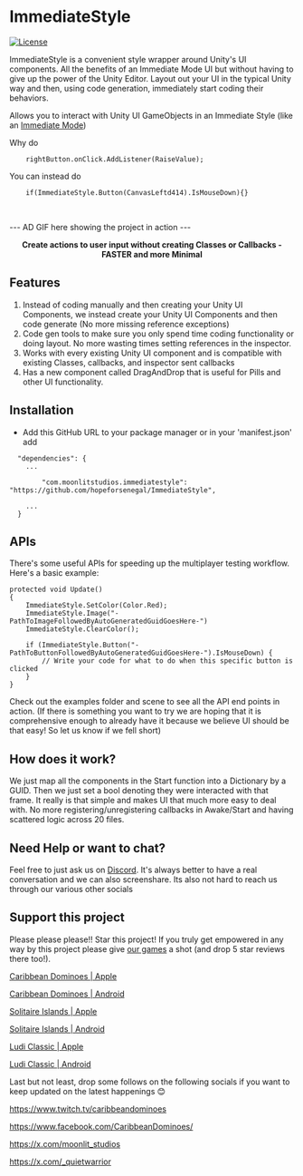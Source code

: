 # ImmediateStyle 
[![License](https://img.shields.io/badge/license-MIT-green)](https://github.com/hopeforsenegal/immediatestyle/blob/master/LICENSE.md)

ImmediateStyle is a convenient style wrapper around Unity's UI components. All the benefits of an Immediate Mode UI but without having to give up the power of the Unity Editor. Layout out your UI in the typical Unity way and then, using code generation, immediately start coding their behaviors.

Allows you to interact with Unity UI GameObjects in an Immediate Style (like an [Immediate Mode](https://caseymuratori.com/blog_0001))

Why do 

```    rightButton.onClick.AddListener(RaiseValue);```

You can instead do

```    if(ImmediateStyle.Button(CanvasLeftd414).IsMouseDown){}```

<br>

 --- AD GIF here showing the project in action ---
<p align="center">
<b>Create actions to user input without creating Classes or Callbacks - FASTER and more Minimal
</b>
<br>
</p>

## Features
1. Instead of coding manually and then creating your Unity UI Components, we instead create your Unity UI Components and then code generate (No more missing reference exceptions)
2. Code gen tools to make sure you only spend time coding functionality or doing layout. No more wasting times setting references in the inspector.
3. Works with every existing Unity UI component and is compatible with existing Classes, callbacks, and inspector sent callbacks
4. Has a new component called DragAndDrop that is useful for Pills and other UI functionality.

## Installation

- Add this GitHub URL to your package manager or in your 'manifest.json' add
```
  "dependencies": {
	...

    	"com.moonlitstudios.immediatestyle": "https://github.com/hopeforsenegal/ImmediateStyle",

	...
  }
```


## APIs
There's some useful APIs for speeding up the multiplayer testing workflow.
Here's a basic example: 
```
protected void Update()
{
	ImmediateStyle.SetColor(Color.Red);
	ImmediateStyle.Image("-PathToImageFollowedByAutoGeneratedGuidGoesHere-")
	ImmediateStyle.ClearColor();
	
	if (ImmediateStyle.Button("-PathToButtonFollowedByAutoGeneratedGuidGoesHere-").IsMouseDown) {
	    // Write your code for what to do when this specific button is clicked
	}
}
```
Check out the examples folder and scene to see all the API end points in action. (If there is something you want to try we are hoping that it is comprehensive enough to already have it because we believe UI should be that easy! So let us know if we fell short)

## How does it work?
We just map all the components in the Start function into a Dictionary by a GUID. Then we just set a bool denoting they were interacted with that frame. It really is that simple and makes UI that much more easy to deal with. No more registering/unregistering callbacks in Awake/Start and having scattered logic across 20 files.

## Need Help or want to chat?
Feel free to just ask us on [Discord](https://discord.gg/8y87EEaftE). It's always better to have a real conversation and we can also screenshare. Its also not hard to reach us through our various other socials 

## Support this project 
Please please please!! Star this project! If you truly get empowered in any way by this project please give [our games](https://linktr.ee/moonlit_games) a shot (and drop 5 star reviews there too!).

[Caribbean Dominoes | Apple](https://apps.apple.com/us/app/caribbean-dominoes/id1588590418)

[Caribbean Dominoes | Android](https://play.google.com/store/apps/details?id=com.MoonlitStudios.CaribbeanDominoes)

[Solitaire Islands | Apple](https://apps.apple.com/us/app/solitaire-islands/id6478837950)

[Solitaire Islands | Android](https://play.google.com/store/apps/details?id=com.MoonlitStudios.SolitaireIslands)

[Ludi Classic | Apple](https://apps.apple.com/us/app/ludi-classic/id1536964897)

[Ludi Classic | Android](https://play.google.com/store/apps/details?id=com.MoonlitStudios.Ludi)


Last but not least, drop some follows on the following socials if you want to keep updated on the latest happenings 😊

https://www.twitch.tv/caribbeandominoes

https://www.facebook.com/CaribbeanDominoes/

https://x.com/moonlit_studios

https://x.com/_quietwarrior
